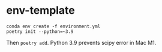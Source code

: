 # env-template

```
conda env create -f environment.yml
poetry init --python=~3.9
```

Then `poetry add`. Python 3.9 prevents scipy error in Mac M1.